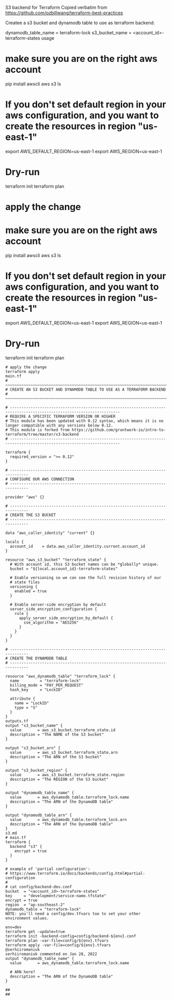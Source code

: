 S3 backend for Terraform
Copied verbatim from https://github.com/ozbillwang/terraform-best-practices

Createe a s3 bucket and dynamodb table to use as terraform backend.

dynamodb_table_name = terraform-lock
s3_bucket_name = <account_id>-terraform-states
usage
# make sure you are on the right aws account
pip install awscli
aws s3 ls

# If you don't set default region in your aws configuration, and you want to create the resources in region "us-east-1"
export AWS_DEFAULT_REGION=us-east-1
export AWS_REGION=us-east-1

# Dry-run
terraform init
terraform plan

# apply the change
# make sure you are on the right aws account
pip install awscli
aws s3 ls

# If you don't set default region in your aws configuration, and you want to create the resources in region "us-east-1"
export AWS_DEFAULT_REGION=us-east-1
export AWS_REGION=us-east-1

# Dry-run
terraform init
terraform plan
```
# apply the change
terraform apply
main.tf
# ~~~~~~~~~~~~~~~~~~~~~~~~~~~~~~~~~~~~~~~~~~~~~~~~~~~~~~~~~~~~~~~~~~~~~~~~~~~~~~~~~~~~~~~~~~~~~~~~~~~~~~~~~~~~~~~~~~~~~
# CREATE AN S3 BUCKET AND DYNAMODB TABLE TO USE AS A TERRAFORM BACKEND
# ~~~~~~~~~~~~~~~~~~~~~~~~~~~~~~~~~~~~~~~~~~~~~~~~~~~~~~~~~~~~~~~~~~~~~~~~~~~~~~~~~~~~~~~~~~~~~~~~~~~~~~~~~~~~~~~~~~~~~

# ----------------------------------------------------------------------------------------------------------------------
# REQUIRE A SPECIFIC TERRAFORM VERSION OR HIGHER
# This module has been updated with 0.12 syntax, which means it is no longer compatible with any versions below 0.12.
# This module is forked from https://github.com/gruntwork-io/intro-to-terraform/tree/master/s3-backend
# ----------------------------------------------------------------------------------------------------------------------

terraform {
  required_version = ">= 0.12"
}

# ------------------------------------------------------------------------------
# CONFIGURE OUR AWS CONNECTION
# ------------------------------------------------------------------------------

provider "aws" {}

# ------------------------------------------------------------------------------
# CREATE THE S3 BUCKET
# ------------------------------------------------------------------------------

data "aws_caller_identity" "current" {}

locals {
  account_id    = data.aws_caller_identity.current.account_id
}

resource "aws_s3_bucket" "terraform_state" {
  # With account id, this S3 bucket names can be *globally* unique.
  bucket = "${local.account_id}-terraform-states"

  # Enable versioning so we can see the full revision history of our
  # state files
  versioning {
    enabled = true
  }

  # Enable server-side encryption by default
  server_side_encryption_configuration {
    rule {
      apply_server_side_encryption_by_default {
        sse_algorithm = "AES256"
      }
    }
  }
}

# ------------------------------------------------------------------------------
# CREATE THE DYNAMODB TABLE
# ------------------------------------------------------------------------------

resource "aws_dynamodb_table" "terraform_lock" {
  name         = "terraform-lock"
  billing_mode = "PAY_PER_REQUEST"
  hash_key     = "LockID"

  attribute {
    name = "LockID"
    type = "S"
  }
}
outputs.tf
output "s3_bucket_name" {
  value       = aws_s3_bucket.terraform_state.id
  description = "The NAME of the S3 bucket"
}

output "s3_bucket_arn" {
  value       = aws_s3_bucket.terraform_state.arn
  description = "The ARN of the S3 bucket"
}

output "s3_bucket_region" {
  value       = aws_s3_bucket.terraform_state.region
  description = "The REGION of the S3 bucket"
}

output "dynamodb_table_name" {
  value       = aws_dynamodb_table.terraform_lock.name
  description = "The ARN of the DynamoDB table"
}

output "dynamodb_table_arn" {
  value       = aws_dynamodb_table.terraform_lock.arn
  description = "The ARN of the DynamoDB table"
}
s3.md
# main.tf
terraform {
  backend "s3" {
    encrypt = true
  }
}

# example of 'partial configuration':
# https://www.terraform.io/docs/backends/config.html#partial-configuration
#
# cat config/backend-dev.conf
bucket  = "<account_id>-terraform-states"
key     = "development/service-name.tfstate"
encrypt = true
region  = "ap-southeast-2"
dynamodb_table = "terraform-lock"
NOTE: you'll need a config/dev.tfvars too to set your other environment values.

env=dev
terraform get -update=true
terraform init -backend-config=config/backend-${env}.conf
terraform plan -var-file=config/${env}.tfvars
terraform apply -var-file=config/${env}.tfvars
@serhiiromaniuk
serhiiromaniuk commented on Jan 28, 2022
output "dynamodb_table_name" {
  value       = aws_dynamodb_table.terraform_lock.name

  # ARN here?
  description = "The ARN of the DynamoDB table"
}

##
##
